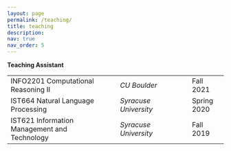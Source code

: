 ```yaml
---
layout: page
permalink: /teaching/
title: teaching
description:
nav: true
nav_order: 5
---
```


<strong>Teaching Assistant</strong>

<table>
  <tr>
    <td>INFO2201 Computational Reasoning II</td>
    <td></td>
    <td></td>
    <td><i>CU Boulder</i></td>
    <td></td>
    <td></td>
    <td></td>
    <td>Fall 2021</td>
  </tr>
  <tr>
    <td>IST664 Natural Language Processing</td>
    <td></td>
    <td></td>
    <td><i>Syracuse University</i></td>
    <td></td>
    <td></td>
    <td></td>
    <td>Spring 2020</td>
  </tr>
  <tr>
    <td>IST621 Information Management and Technology</td>
    <td></td>
    <td></td>
    <td><i>Syracuse University</i></td>
    <td></td>
    <td></td>
    <td></td>
    <td>Fall 2019</td>
  </tr>
</table>
